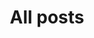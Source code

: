 ---
title: "All posts"
description: "List all posts from the blog jmau111"
slug: "posts"
nozero: true
---